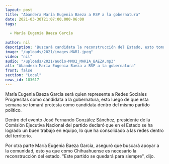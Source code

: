 ```yaml
---
layout: post
title: "Abandera María Eugenia Baeza a RSP a la gobernatura"
date: 2021-03-30T21:07:00.000-06:00
tags:
  
  - María Eugenia Baeza García
  
author: nil
description: "Buscará candidata la reconstrucción del Estado, esto tomando en cuenta los 67 municipios."
image: "/uploads/2021/images-MAR1.jpeg"
video: "nil"
audio: "/uploads/2021/audio-MM02_MARIA_BAEZA.mp3"
alt: "Abandera María Eugenia Baeza a RSP a la gobernatura"
front: false
section: "Local"
news_id: 183617
---
```


María Eugenia Baeza García será quien represente a Redes Sociales Progresitas como candidata a la gubernatura, esto luego de que esta semana se tomará protesta como candidata dentro del mismo partido politico.

Dentro del evento José Fernando González Sánchez, presidente de la Comisión Ejecutiva Nacional del partido declaró que en el Estado se ha logrado un buen trabajo en equipo, lo que ha consolidado a las redes dentro del territorio. 

Por otra parte  María Eugenia Baeza García, aseguró que buscará apoyar a la comunidad, esto ya que como Chihuahuense es necesario la reconstrucción del estado. "Este partido se quedará para siempre", dijo.
